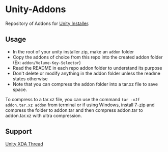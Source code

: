 # Unity-Addons
Repository of Addons for [Unity Installer](https://github.com/Zackptg5/Unity).

## Usage
- In the root of your unity installer zip, make an `addon` folder
- Copy the addons of choice from this repo into the created addon folder (Ex: `addon/Volume-Key-Selector`)
- Read the README in each repo addon folder to understand its purpose
- Don't delete or modify anything in the addon folder unless the readme states otherwise
- Note that you can compress the addon folder into a tar.xz file to save space.

To compress to a tar.xz file, you can use the command `tar -xJf addon.tar.xz addon` from terminal or if using Windows, install [7-zip](https://www.7-zip.org/download.html) and compress the folder to addon.tar and then compress addon.tar to addon.tar.xz with ultra compression.


## Support
[Unity XDA Thread](https://forum.xda-developers.com/apps/magisk/module-audio-modification-library-t3579612)
